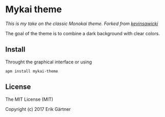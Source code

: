 # Mykai theme
*This is my take on the classic Monokai theme. Forked from [kevinsawicki](https://github.com/kevinsawicki/monokai)*

The goal of the theme is to combine a dark background with clear colors.

## Install

Throught the graphical interface or using
```
apm install mykai-theme
```

## License
The MIT License (MIT)

Copyright (c) 2017 Erik Gärtner
